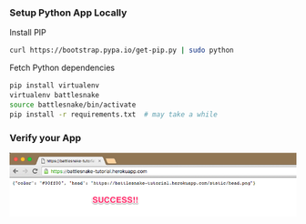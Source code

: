 ### Setup Python App Locally

Install PIP

```bash
curl https://bootstrap.pypa.io/get-pip.py | sudo python
```

Fetch Python dependencies

```bash
pip install virtualenv
virtualenv battlesnake
source battlesnake/bin/activate
pip install -r requirements.txt  # may take a while
```

### Verify your App

![](/static/img/setup/success.png)

